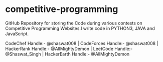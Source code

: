 # competitive-programming
GitHub Repository for storing the Code during various contests on Competitive Programming Websites.I write code in PYTHON3, JAVA and JavaScript. 

CodeChef Handle:- @shaswat008 | CodeForces Handle:- @shaswat008 | HackerRank Handle:- @AllMightyDemon | LeetCode Handle:- @Shaswat_Singh | HackerEarth Handle:- @AllMightyDemon
